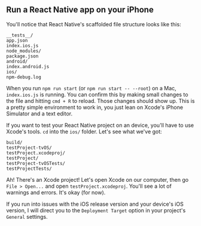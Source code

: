 ## Run a React Native app on your iPhone

You'll notice that React Native's scaffolded file structure looks like this:

```
__tests__/  
app.json          
index.ios.js  
node_modules/  
package.json
android/    
index.android.js  
ios/      
npm-debug.log
```

When you run `npm run start` (or `npm run start -- --root`) on a Mac, `index.ios.js` is running. You can confirm this by making small changes to the file and hitting `cmd + R` to reload. Those changes should show up. This is a pretty simple environment to work in, you just lean on Xcode's iPhone Simulator and a text editor. 

If you want to test your React Native project on an device, you'll have to use Xcode's tools. `cd` into the `ios/` folder. Let's see what we've got:

```
build/       
testProject-tvOS/       
testProject.xcodeproj/
testProject/  
testProject-tvOSTests/  
testProjectTests/
```

Ah! There's an Xcode project! Let's open Xcode on our computer, then go `File > Open...` and open `testProject.xcodeproj`. You'll see a lot of warnings and errors. It's okay (for now). 



If you run into issues with the iOS release version and your device's iOS version, I will direct you to the `Deployment Target` option in your project's `General` settings. 




